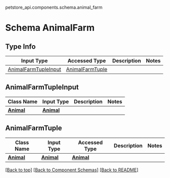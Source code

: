 petstore_api.components.schema.animal_farm
# Schema AnimalFarm

## Type Info
Input Type | Accessed Type | Description | Notes
------------ | ------------- | ------------- | -------------
[AnimalFarmTupleInput](#animalfarmtupleinput) | [AnimalFarmTuple](#animalfarmtuple) |  |

## AnimalFarmTupleInput
Class Name | Input Type | Description | Notes
------------- | ------------- | ------------- | -------------
[**Animal**](animal.md) | [**Animal**](animal.md) |  |

## AnimalFarmTuple
Class Name | Input Type | Accessed Type | Description | Notes
------------- | ------------- | ------------- | ------------- | -------------
[**Animal**](animal.md) | [**Animal**](animal.md) | [**Animal**](animal.md) |  |

[[Back to top]](#top) [[Back to Component Schemas]](../../../README.md#Component-Schemas) [[Back to README]](../../../README.md)
